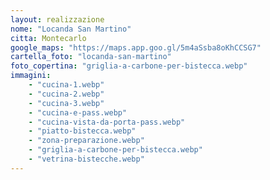 ```yaml
---
layout: realizzazione
nome: "Locanda San Martino"
citta: Montecarlo
google_maps: "https://maps.app.goo.gl/5m4aSsba8oKhCCSG7"
cartella_foto: "locanda-san-martino"
foto_copertina: "griglia-a-carbone-per-bistecca.webp"
immagini:
    - "cucina-1.webp"
    - "cucina-2.webp"
    - "cucina-3.webp"
    - "cucina-e-pass.webp"
    - "cucina-vista-da-porta-pass.webp"
    - "piatto-bistecca.webp"
    - "zona-preparazione.webp"
    - "griglia-a-carbone-per-bistecca.webp"
    - "vetrina-bistecche.webp"
---
```


